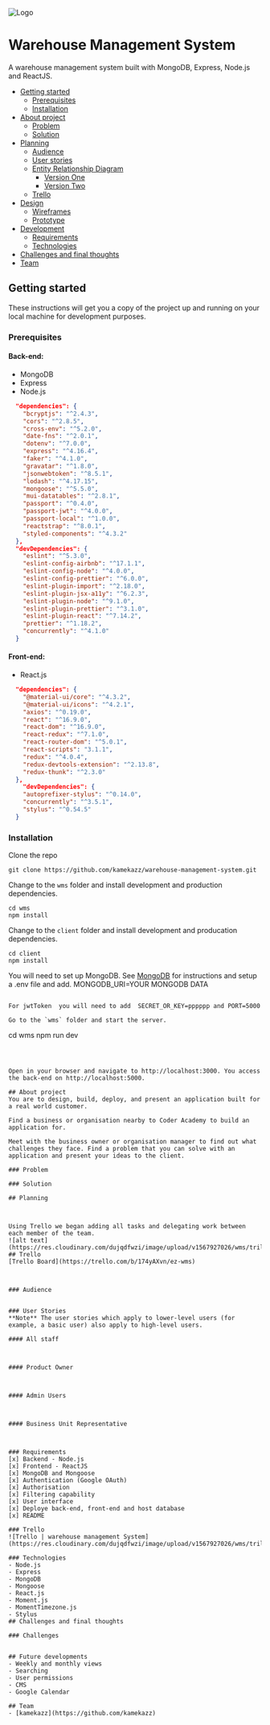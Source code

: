 ![Logo](https://res.cloudinary.com/dujqdfwzi/image/upload/v1567925665/wms/1f087f06-5b76-468d-8d3b-57c236755776_200x200.png)
#  Warehouse Management System
A  warehouse management system built with MongoDB, Express, Node.js and ReactJS.


* [Getting started](#getting-started)
  * [Prerequisites](#prerequisites)
  * [Installation](#installation)
* [About project](#about-project)
  * [Problem](#problem)
  * [Solution](#solution)
* [Planning](#planning)
  * [Audience](#audience)
  * [User stories](#user-stories)
  * [Entity Relationship Diagram](#entity-relationship-diagram)
    * [Version One](#version-one)
    * [Version Two](#version-two)
  * [Trello](#trello)
* [Design](#design)
  * [Wireframes](#wireframes)
  * [Prototype](#prototype)
* [Development](#development)
  * [Requirements](#requirements)
  * [Technologies](#technologies)
* [Challenges and final thoughts](#challenges-and-final-thoughts)
* [Team](#team)

## Getting started
These instructions will get you a copy of the project up and running on your local machine for development purposes.
### Prerequisites
#### Back-end:
- MongoDB
- Express
- Node.js

```json
  "dependencies": {
    "bcryptjs": "^2.4.3",
    "cors": "^2.8.5",
    "cross-env": "^5.2.0",
    "date-fns": "^2.0.1",
    "dotenv": "^7.0.0",
    "express": "^4.16.4",
    "faker": "^4.1.0",
    "gravatar": "^1.8.0",
    "jsonwebtoken": "^8.5.1",
    "lodash": "^4.17.15",
    "mongoose": "^5.5.0",
    "mui-datatables": "^2.8.1",
    "passport": "^0.4.0",
    "passport-jwt": "^4.0.0",
    "passport-local": "^1.0.0",
    "reactstrap": "^8.0.1",
    "styled-components": "^4.3.2"
  },
  "devDependencies": {
    "eslint": "^5.3.0",
    "eslint-config-airbnb": "^17.1.1",
    "eslint-config-node": "^4.0.0",
    "eslint-config-prettier": "^6.0.0",
    "eslint-plugin-import": "^2.18.0",
    "eslint-plugin-jsx-a11y": "^6.2.3",
    "eslint-plugin-node": "^9.1.0",
    "eslint-plugin-prettier": "^3.1.0",
    "eslint-plugin-react": "^7.14.2",
    "prettier": "^1.18.2",
    "concurrently": "^4.1.0"
  }
```
#### Front-end:
- React.js
```json
  "dependencies": {
    "@material-ui/core": "^4.3.2",
    "@material-ui/icons": "^4.2.1",
    "axios": "^0.19.0",
    "react": "^16.9.0",
    "react-dom": "^16.9.0",
    "react-redux": "^7.1.0",
    "react-router-dom": "^5.0.1",
    "react-scripts": "3.1.1",
    "redux": "^4.0.4",
    "redux-devtools-extension": "^2.13.8",
    "redux-thunk": "^2.3.0"
  },
    "devDependencies": {
    "autoprefixer-stylus": "^0.14.0",
    "concurrently": "^3.5.1",
    "stylus": "^0.54.5"
  }
```
### Installation
Clone the repo
```
git clone https://github.com/kamekazz/warehouse-management-system.git
```

Change to the `wms` folder and install development and production dependencies.

```
cd wms
npm install
```

Change to the `client` folder and install development and producation dependencies.
```
cd client
npm install
```

You will need to set up MongoDB. See [MongoDB](https://docs.mongodb.com/) for instructions
and setup a .env file and add.
MONGODB_URI=YOUR MONGODB DATA
```

For jwtToken  you will need to add  SECRET_OR_KEY=pppppp and PORT=5000

Go to the `wms` folder and start the server.
```
cd wms
npm run dev
```



Open in your browser and navigate to http://localhost:3000. You access the back-end on http://localhost:5000.

## About project
You are to design, build, deploy, and present an application built for a real world customer.

Find a business or organisation nearby to Coder Academy to build an application for.

Meet with the business owner or organisation manager to find out what challenges they face. Find a problem that you can solve with an application and present your ideas to the client.

### Problem

### Solution

## Planning



Using Trello we began adding all tasks and delegating work between each member of the team.
![alt text](https://res.cloudinary.com/dujqdfwzi/image/upload/v1567927026/wms/trilo.png)
## Trello 
[Trello Board](https://trello.com/b/174yAXvn/ez-wms)



### Audience


### User Stories
**Note** The user stories which apply to lower-level users (for example, a basic user) also apply to high-level users.

#### All staff



#### Product Owner



#### Admin Users



#### Business Unit Representative



### Requirements
[x] Backend - Node.js
[x] Frontend - ReactJS
[x] MongoDB and Mongoose
[x] Authentication (Google OAuth)
[x] Authorisation
[x] Filtering capability
[x] User interface
[x] Deploye back-end, front-end and host database
[x] README

### Trello
![Trello | warehouse management System](https://res.cloudinary.com/dujqdfwzi/image/upload/v1567927026/wms/trilo.png)

### Technologies
- Node.js
- Express
- MongoDB
- Mongoose
- React.js
- Moment.js
- MomentTimezone.js
- Stylus
## Challenges and final thoughts

### Challenges


## Future developments
- Weekly and monthly views
- Searching
- User permissions
- CMS
- Google Calendar

## Team
- [kamekazz](https://github.com/kamekazz)

